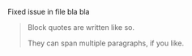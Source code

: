 Fixed issue in file bla bla

> Block quotes are
> written like so.
>
> They can span multiple paragraphs,
> if you like.

